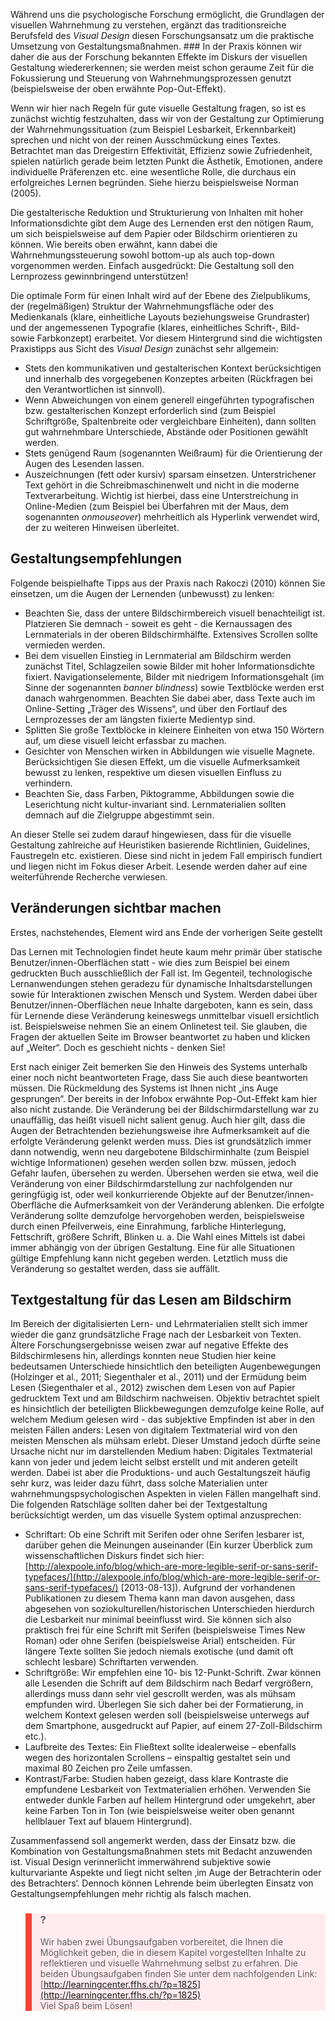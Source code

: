 Während uns die psychologische Forschung ermöglicht, die Grundlagen der visuellen Wahrnehmung zu verstehen, ergänzt das traditionsreiche Berufsfeld des *Visual Design* diesen Forschungsansatz um die praktische Umsetzung von Gestaltungsmaßnahmen. ### In der Praxis können wir daher die aus der Forschung bekannten Effekte im Diskurs der visuellen Gestaltung wiedererkennen; sie werden meist schon geraume Zeit für die Fokussierung und Steuerung von Wahrnehmungsprozessen genutzt (beispielsweise der oben erwähnte Pop-Out-Effekt).

Wenn wir hier nach Regeln für gute visuelle Gestaltung fragen, so ist es zunächst wichtig festzuhalten, dass wir von der Gestaltung zur Optimierung der Wahrnehmungssituation (zum Beispiel Lesbarkeit, Erkennbarkeit) sprechen und nicht von der reinen Ausschmückung eines Textes. Betrachtet man das Dreigestirn Effektivität, Effizienz sowie Zufriedenheit, spielen natürlich gerade beim letzten Punkt die Ästhetik, Emotionen, andere individuelle Präferenzen etc. eine wesentliche Rolle, die durchaus ein erfolgreiches Lernen begründen. Siehe hierzu beispielsweise Norman (2005).

Die gestalterische Reduktion und Strukturierung von Inhalten mit hoher Informationsdichte gibt dem Auge des Lernenden erst den nötigen Raum, um sich beispielsweise auf dem Papier oder Bildschirm orientieren zu können. Wie bereits oben erwähnt, kann dabei die Wahrnehmungssteuerung sowohl bottom-up als auch top-down vorgenommen werden. Einfach ausgedrückt: Die Gestaltung soll den Lernprozess gewinnbringend unterstützen!

Die optimale Form für einen Inhalt wird auf der Ebene des Zielpublikums, der (regelmäßigen) Struktur der Wahrnehmungsfläche oder des Medienkanals (klare, einheitliche Layouts beziehungsweise Grundraster) und der angemessenen Typografie (klares, einheitliches Schrift-, Bild- sowie Farbkonzept) erarbeitet. Vor diesem Hintergrund sind die wichtigsten Praxistipps aus Sicht des *Visual Design* zunächst sehr allgemein:

- Stets den kommunikativen und gestalterischen Kontext berücksichtigen und innerhalb des vorgegebenen Konzeptes arbeiten (Rückfragen bei den Verantwortlichen ist sinnvoll).
- Wenn Abweichungen von einem generell eingeführten typografischen bzw. gestalterischen Konzept erforderlich sind (zum Beispiel Schriftgröße, Spaltenbreite oder vergleichbare Einheiten), dann sollten gut wahrnehmbare Unterschiede, Abstände oder Positionen gewählt werden.
- Stets genügend Raum (sogenannten Weißraum) für die Orientierung der Augen des Lesenden lassen.
- Auszeichnungen (fett oder kursiv) sparsam einsetzen. Unterstrichener Text gehört in die Schreibmaschinenwelt und nicht in die moderne Textverarbeitung. Wichtig ist hierbei, dass eine Unterstreichung in Online-Medien (zum Beispiel bei Überfahren mit der Maus, dem sogenannten *onmouseover*) mehrheitlich als Hyperlink verwendet wird, der zu weiteren Hinweisen überleitet.

## Gestaltungsempfehlungen

Folgende beispielhafte Tipps aus der Praxis nach Rakoczi (2010) können Sie einsetzen, um die Augen der Lernenden (unbewusst) zu lenken:

- Beachten Sie, dass der untere Bildschirmbereich visuell benachteiligt ist. Platzieren Sie demnach - soweit es geht - die Kernaussagen des Lernmaterials in der oberen Bildschirmhälfte. Extensives Scrollen sollte vermieden werden.
- Bei dem visuellen Einstieg in Lernmaterial am Bildschirm werden zunächst Titel, Schlagzeilen sowie Bilder mit hoher Informationsdichte fixiert. Navigationselemente, Bilder mit niedrigem Informationsgehalt (im Sinne der sogenannten *banner blindness*) sowie Textblöcke werden erst danach wahrgenommen. Beachten Sie dabei aber, dass Texte auch im Online-Setting „Träger des Wissens“, und über den Fortlauf des Lernprozesses der am längsten fixierte Medientyp sind.
- Splitten Sie große Textblöcke in kleinere Einheiten von etwa 150 Wörtern auf, um diese visuell leicht erfassbar zu machen.
- Gesichter von Menschen wirken in Abbildungen wie visuelle Magnete. Berücksichtigen Sie diesen Effekt, um die visuelle Aufmerksamkeit bewusst zu lenken, respektive um diesen visuellen Einfluss zu verhindern.
- Beachten Sie, dass Farben, Piktogramme, Abbildungen sowie die Leserichtung nicht kultur-invariant sind. Lernmaterialien sollten demnach auf die Zielgruppe abgestimmt sein.

An dieser Stelle sei zudem darauf hingewiesen, dass für die visuelle Gestaltung zahlreiche auf Heuristiken basierende Richtlinien, Guidelines, Faustregeln etc. existieren. Diese sind nicht in jedem Fall empirisch fundiert und liegen nicht im Fokus dieser Arbeit. Lesende werden daher auf eine weiterführende Recherche verwiesen.

## Veränderungen sichtbar machen

Erstes, nachstehendes, Element wird ans Ende der vorherigen Seite gestellt

Das Lernen mit Technologien findet heute kaum mehr primär über statische Benutzer/innen-Oberflächen statt - wie dies zum Beispiel bei einem gedruckten Buch ausschließlich der Fall ist. Im Gegenteil, technologische Lernanwendungen stehen geradezu für dynamische Inhaltsdarstellungen sowie für Interaktionen zwischen Mensch und System. Werden dabei über Benutzer/innen-Oberflächen neue Inhalte dargeboten, kann es sein, dass für Lernende diese Veränderung keineswegs unmittelbar visuell ersichtlich ist. Beispielsweise nehmen Sie an einem Onlinetest teil. Sie glauben, die Fragen der aktuellen Seite im Browser beantwortet zu haben und klicken auf „Weiter“. Doch es geschieht nichts - denken Sie!

Erst nach einiger Zeit bemerken Sie den Hinweis des Systems unterhalb einer noch nicht beantworteten Frage, dass Sie auch diese beantworten müssen. Die Rückmeldung des Systems ist Ihnen nicht „ins Auge gesprungen“. Der bereits in der Infobox erwähnte Pop-Out-Effekt kam hier also nicht zustande. Die Veränderung bei der Bildschirmdarstellung war zu unauffällig, das heißt visuell nicht salient genug. Auch hier gilt, dass die Augen der Betrachtenden beziehungsweise ihre Aufmerksamkeit auf die erfolgte Veränderung gelenkt werden muss. Dies ist grundsätzlich immer dann notwendig, wenn neu dargebotene Bildschirminhalte (zum Beispiel wichtige Informationen) gesehen werden sollen bzw. müssen, jedoch Gefahr laufen, übersehen zu werden. Übersehen werden sie etwa, weil die Veränderung von einer Bildschirmdarstellung zur nachfolgenden nur geringfügig ist, oder weil konkurrierende Objekte auf der Benutzer/innen-Oberfläche die Aufmerksamkeit von der Veränderung ablenken. Die erfolgte Veränderung sollte demzufolge hervorgehoben werden, beispielsweise durch einen Pfeilverweis, eine Einrahmung, farbliche Hinterlegung, Fettschrift, größere Schrift, Blinken u. a. Die Wahl eines Mittels ist dabei immer abhängig von der übrigen Gestaltung. Eine für alle Situationen gültige Empfehlung kann nicht gegeben werden. Letztlich muss die Veränderung so gestaltet werden, dass sie auffällt.

## Textgestaltung für das Lesen am Bildschirm

Im Bereich der digitalisierten Lern- und Lehrmaterialien stellt sich immer wieder die ganz grundsätzliche Frage nach der Lesbarkeit von Texten. Ältere Forschungsergebnisse weisen zwar auf negative Effekte des Bildschirmlesens hin, allerdings konnten neue Studien hier keine bedeutsamen Unterschiede hinsichtlich den beteiligten Augenbewegungen (Holzinger et al., 2011; Siegenthaler et al., 2011) und der Ermüdung beim Lesen (Siegenthaler et al., 2012) zwischen dem Lesen von auf Papier gedrucktem Text und am Bildschirm nachweisen. Objektiv betrachtet spielt es hinsichtlich der beteiligten Blickbewegungen demzufolge keine Rolle, auf welchem Medium gelesen wird - das subjektive Empfinden ist aber in den meisten Fällen anders: Lesen von digitalem Textmaterial wird von den meisten Menschen als mühsam erlebt. Dieser Umstand jedoch dürfte seine Ursache nicht nur im darstellenden Medium haben: Digitales Textmaterial kann von jeder und jedem leicht selbst erstellt und mit anderen geteilt werden. Dabei ist aber die Produktions- und auch Gestaltungszeit häufig sehr kurz, was leider dazu führt, dass solche Materialien unter wahrnehmungspsychologischen Aspekten in vielen Fällen mangelhaft sind. Die folgenden Ratschläge sollten daher bei der Textgestaltung berücksichtigt werden, um das visuelle System optimal anzusprechen:

- Schriftart: Ob eine Schrift mit Serifen oder ohne Serifen lesbarer ist, darüber gehen die Meinungen auseinander (Ein kurzer Überblick zum wissenschaftlichen Diskurs findet sich hier: [http://alexpoole.info/blog/which-are-more-legible-serif-or-sans-serif-typefaces/](http://alexpoole.info/blog/which-are-more-legible-serif-or-sans-serif-typefaces/) \[2013-08-13]). Aufgrund der vorhandenen Publikationen zu diesem Thema kann man davon ausgehen, dass abgesehen von soziokulturellen/historischen Unterschieden hierdurch die Lesbarkeit nur minimal beeinflusst wird. Sie können sich also praktisch frei für eine Schrift mit Serifen (beispielsweise Times New Roman) oder ohne Serifen (beispielsweise Arial) entscheiden. Für längere Texte sollten Sie jedoch niemals exotische (und damit oft schlecht lesbare) Schriftarten verwenden.
- Schriftgröße: Wir empfehlen eine 10- bis 12-Punkt-Schrift. Zwar können alle Lesenden die Schrift auf dem Bildschirm nach Bedarf vergrößern, allerdings muss dann sehr viel gescrollt werden, was als mühsam empfunden wird. Überlegen Sie sich daher bei der Formatierung, in welchem Kontext gelesen werden soll (beispielsweise unterwegs auf dem Smartphone, ausgedruckt auf Papier, auf einem 27-Zoll-Bildschirm etc.).
- Laufbreite des Textes: Ein Fließtext sollte idealerweise – ebenfalls wegen des horizontalen Scrollens – einspaltig gestaltet sein und maximal 80 Zeichen pro Zeile umfassen.
- Kontrast/Farbe: Studien haben gezeigt, dass klare Kontraste die empfundene Lesbarkeit von Textmaterialien erhöhen. Verwenden Sie entweder dunkle Farben auf hellem Hintergrund oder umgekehrt, aber keine Farben Ton in Ton (wie beispielsweise weiter oben genannt hellblauer Text auf blauem Hintergrund).

Zusammenfassend soll angemerkt werden, dass der Einsatz bzw. die Kombination von Gestaltungsmaßnahmen stets mit Bedacht anzuwenden ist. Visual Design verinnerlicht immerwährend subjektive sowie kulturvariante Aspekte und liegt nicht selten ‚im Auge der Betrachterin oder des Betrachters‘. Dennoch können Lehrende beim überlegten Einsatz von Gestaltungsempfehlungen mehr richtig als falsch machen.

<blockquote style="background: #FFEBEE; border-left: 10px solid #F44336">

### ?

Wir haben zwei Übungsaufgaben vorbereitet, die Ihnen die Möglichkeit geben, die in diesem Kapitel vorgestellten Inhalte zu reflektieren und visuelle Wahrnehmung selbst zu erfahren. Die beiden Übungsaufgaben finden Sie unter dem nachfolgenden Link: [http://learningcenter.ffhs.ch/?p=1825](http://learningcenter.ffhs.ch/?p=1825)  
Viel Spaß beim Lösen!

</blockquote>
